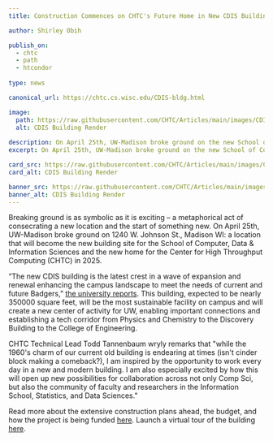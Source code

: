 ```yaml
---
title: Construction Commences on CHTC's Future Home in New CDIS Building

author: Shirley Obih

publish_on:
  - chtc
  - path
  - htcondor
  
type: news 

canonical_url: https://chtc.cs.wisc.edu/CDIS-bldg.html

image: 
  path: https://raw.githubusercontent.com/CHTC/Articles/main/images/CDIS_render.jpg
  alt: CDIS Building Render
  
description: On April 25th, UW-Madison broke ground on the new School of Computer, Data & Information Sciences and CHTC's new home.
excerpt: On April 25th, UW-Madison broke ground on the new School of Computer, Data & Information Sciences and CHTC's new home.

card_src: https://raw.githubusercontent.com/CHTC/Articles/main/images/CDIS_render.jpg
card_alt: CDIS Building Render

banner_src: https://raw.githubusercontent.com/CHTC/Articles/main/images/images/CDIS_render.jpg
banner_alt: CDIS Building Render
---
```

  
Breaking ground is as symbolic as it is exciting – a metaphorical act of consecrating a new location and the start of something new. On April 25th, UW-Madison broke ground on 1240 W. Johnson St., Madison WI: a location that will become the new building site for the School of Computer, Data & Information Sciences and the new home for the Center for High Throughput Computing (CHTC) in 2025.

“The new CDIS building is the latest crest in a wave of expansion and renewal enhancing the campus landscape to meet the needs of current and future Badgers,” [the university reports](https://news.wisc.edu/governor-chancellor-to-break-ground-on-new-home-for-uws-newest-school/).  This building, expected to be nearly 350000 square feet, will be the most sustainable facility on campus and will create a new center of activity for UW, enabling important connections and establishing a tech corridor from Physics and Chemistry to the Discovery Building to the College of Engineering. 

CHTC Technical Lead Todd Tannenbaum wryly remarks that  "while the 1960's charm of our current old building is endearing at times (isn't cinder block making a comeback?), I am inspired by the opportunity to work every day in a new and modern building. I am also especially excited by how this will open up new possibilities for collaboration across not only Comp Sci, but also the community of faculty and researchers in the Information School, Statistics, and Data Sciences."

Read more about the extensive construction plans ahead, the budget, and how the project is being funded [here](https://news.wisc.edu/governor-chancellor-to-break-ground-on-new-home-for-uws-newest-school/). Launch a virtual tour of the building [here](https://cdis.wisc.edu/building/tour/).
